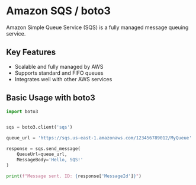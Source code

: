 # Amazon SQS / boto3

Amazon Simple Queue Service (SQS) is a fully managed message queuing service.

## Key Features

- Scalable and fully managed by AWS
- Supports standard and FIFO queues
- Integrates well with other AWS services

## Basic Usage with boto3

```python
import boto3


sqs = boto3.client('sqs')

queue_url = 'https://sqs.us-east-1.amazonaws.com/123456789012/MyQueue'

response = sqs.send_message(
    QueueUrl=queue_url,
    MessageBody='Hello, SQS!'
)

print(f"Message sent. ID: {response['MessageId']}")
```